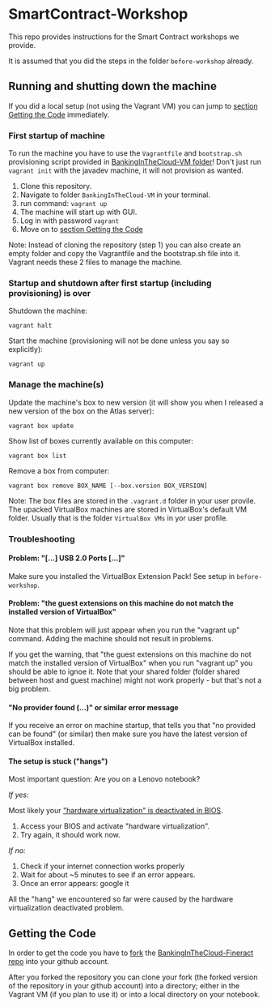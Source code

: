 # SmartContract-Workshop
This repo provides instructions for the Smart Contract workshops we provide. 

It is assumed that you did the steps in the folder ```before-workshop``` already.

## Running and shutting down the machine

If you did a local setup (not using the Vagrant VM) you can jump to [section Getting the Code](https://github.com/senacor/BankingInTheCloud-WorkshopSetup/tree/master/during-workshop#getting-the-code) immediately.

### First startup of machine

To run the machine you have to use the ```Vagrantfile``` and ```bootstrap.sh``` provisioning script provided in [BankingInTheCloud-VM folder](https://github.com/senacor/BankingInTheCloud-WorkshopSetup/tree/master/during-workshop/BankingInTheCloud-VM)!
Don't just run ```vagrant init``` with the javadev machine, it will not provision as wanted. 

1. Clone this repository. 
2. Navigate to folder ```BankingInTheCloud-VM``` in your terminal.
3. run command: ```vagrant up```
4. The machine will start up with GUI.
5. Log in with password ```vagrant```
6. Move on to [section Getting the Code](https://github.com/senacor/BankingInTheCloud-WorkshopSetup/tree/master/during-workshop#getting-the-code)

Note:  Instead of cloning the repository (step 1) you can also create an empty folder and copy the Vagrantfile and the bootstrap.sh file into it. Vagrant needs these 2 files to manage the machine.

### Startup and shutdown after first startup (including provisioning) is over

Shutdown the machine:
```
vagrant halt 
```

Start the machine (provisioning will not be done unless you say so explicitly):
```
vagrant up
```

### Manage the machine(s)

Update the machine's box to new version (it will show you when I released a new version of the box on the Atlas server):
```
vagrant box update
```

Show list of boxes currently available on this computer:
```
vagrant box list
```

Remove a box from computer:
```
vagrant box remove BOX_NAME [--box.version BOX_VERSION]
```

Note: The box files are stored in the ```.vagrant.d``` folder in your user provile. The upacked VirtualBox machines are stored in VirtualBox's default VM folder. Usually that is the folder ```VirtualBox VMs``` in yor user profile.

### Troubleshooting

#### Problem: "[...] USB 2.0 Ports [...]"

Make sure you installed the VirtualBox Extension Pack! See setup in ```before-workshop```.

#### Problem: "the guest extensions on this machine do not match the installed version of VirtualBox"

Note that this problem will just appear when you run the "vagrant up" command. Adding the machine should not result in problems.

If you get the warning, that "the guest extensions on this machine do not match the installed version of VirtualBox" when you run "vagrant up" you should be able to ignoe it. Note that your shared folder (folder shared between host and guest machine) might not work properly - but that's not a big problem.

#### "No provider found (...)" or similar error message

If you receive an error on machine startup, that tells you that "no provided can be found" (or similar) then make sure you have the latest version of VirtualBox installed. 

#### The setup is stuck ("hangs")

Most important question: Are you on a Lenovo notebook?

*If yes:* 

Most likely your ["hardware virtualization" is deactivated in BIOS](https://stackoverflow.com/questions/34907910/vagrant-up-hangs-at-ssh-auth-method-private-key). 

1. Access your BIOS and activate "hardware virtualization". 
2. Try again, it should work now.

*If no:*

1. Check if your internet connection works properly
2. Wait for about ~5 minutes to see if an error appears.
3. Once an error appears: google it

All the "hang" we encountered so far were caused by the hardware virtualization deactivated problem.

## Getting the Code

In order to get the code you have to [fork](https://help.github.com/articles/fork-a-repo/) the [BankingInTheCloud-Fineract repo](https://github.com/senacor/BankingInTheCloud-Fineract) into your github account.

After you forked the repository you can clone your fork (the forked version of the repository in your github account) into a directory; either in the Vagrant VM (if you plan to use it) or into a local directory on your notebook.